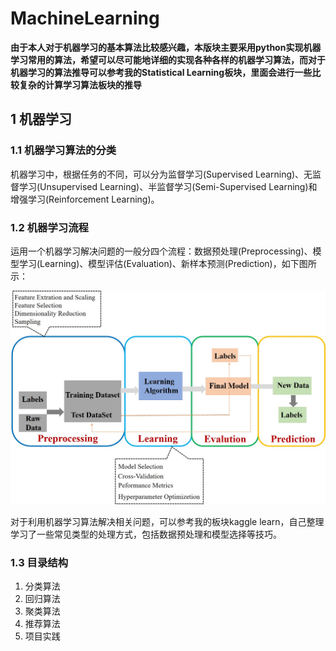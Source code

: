 # MachineLearning

**由于本人对于机器学习的基本算法比较感兴趣，本版块主要采用python实现机器学习常用的算法，希望可以尽可能地详细的实现各种各样的机器学习算法，而对于机器学习的算法推导可以参考我的Statistical Learning板块，里面会进行一些比较复杂的计算学习算法板块的推导**



## 1 机器学习

### 1.1 机器学习算法的分类

机器学习中，根据任务的不同，可以分为监督学习(Supervised Learning)、无监督学习(Unsupervised Learning)、半监督学习(Semi-Supervised Learning)和增强学习(Reinforcement Learning)。

### 1.2 机器学习流程

运用一个机器学习解决问题的一般分四个流程：数据预处理(Preprocessing)、模型学习(Learning)、模型评估(Evaluation)、新样本预测(Prediction)，如下图所示：

![机器学习](https://github.com/edj19/MachineLearning/blob/master/figures/fig_ml2.jpg)

对于利用机器学习算法解决相关问题，可以参考我的板块kaggle learn，自己整理学习了一些常见类型的处理方式，包括数据预处理和模型选择等技巧。



### 1.3  目录结构

1. 分类算法
2. 回归算法
3. 聚类算法
4. 推荐算法
5. 项目实践

